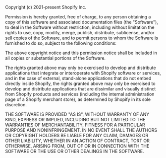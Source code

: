 Copyright (c) 2021-present Shopify Inc.

Permission is hereby granted, free of charge, to any person obtaining a copy of this software and associated documentation files (the "Software"), to deal in the Software without restriction, including without limitation the rights to use, copy, modify, merge, publish, distribute, sublicense, and/or sell copies of the Software, and to permit persons to whom the Software is furnished to do so, subject to the following conditions:

The above copyright notice and this permission notice shall be included in all copies or substantial portions of the Software.

The rights granted above may only be exercised to develop and distribute applications that integrate or interoperate with Shopify software or services, and in the case of external, stand-alone applications that do not embed directly inside Shopify, the rights granted above may only be exercised to develop and distribute applications that are dissimilar and visually distinct from Shopify products and services (including the internal administration page of a Shopify merchant store), as determined by Shopify in its sole discretion.

THE SOFTWARE IS PROVIDED "AS IS", WITHOUT WARRANTY OF ANY KIND, EXPRESS OR IMPLIED, INCLUDING BUT NOT LIMITED TO THE WARRANTIES OF MERCHANTABILITY, FITNESS FOR A PARTICULAR PURPOSE AND NONINFRINGEMENT. IN NO EVENT SHALL THE AUTHORS OR COPYRIGHT HOLDERS BE LIABLE FOR ANY CLAIM, DAMAGES OR OTHER LIABILITY, WHETHER IN AN ACTION OF CONTRACT, TORT OR OTHERWISE, ARISING FROM, OUT OF OR IN CONNECTION WITH THE SOFTWARE OR THE USE OR OTHER DEALINGS IN THE SOFTWARE.
